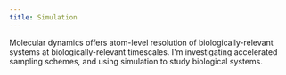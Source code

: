 ```yaml
---
title: Simulation
---
```


Molecular dynamics offers atom-level resolution
of biologically-relevant systems at biologically-relevant
timescales. I'm investigating accelerated sampling
schemes, and using simulation to study
biological systems.


